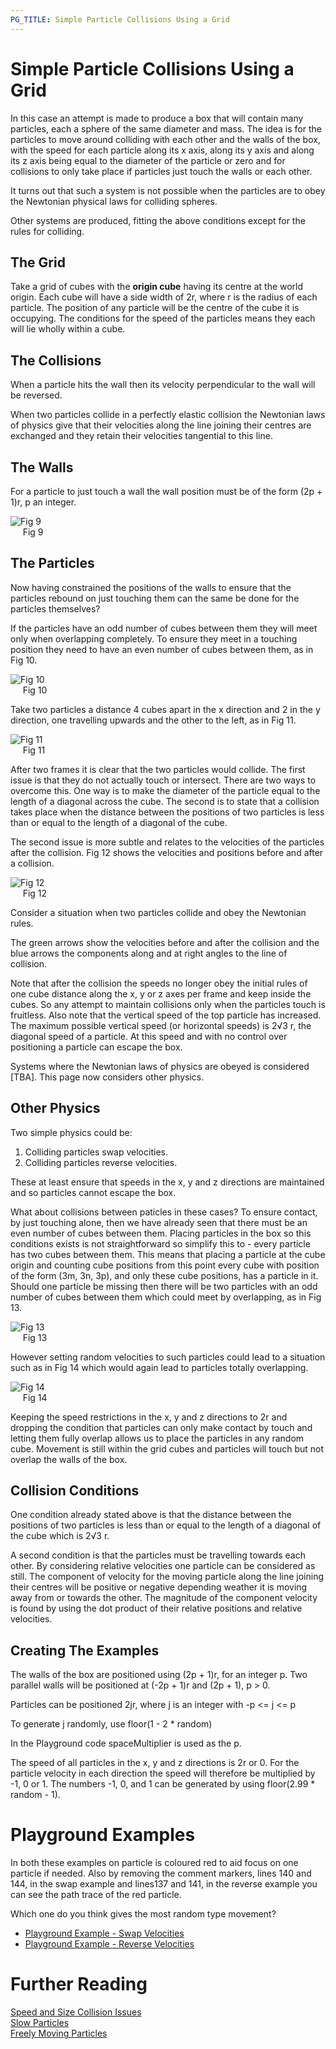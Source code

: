 ```yaml
---
PG_TITLE: Simple Particle Collisions Using a Grid
---
```


# Simple Particle Collisions Using a Grid

In this case an attempt is made to produce a box that will contain many particles, each a sphere of the same diameter and mass. The idea is for the particles  to move around colliding with each other and the walls of the box, with the speed for each particle along its x axis, along its y axis and along its z axis being equal to the diameter of the particle or zero and for collisions to only take place if particles just touch the walls or each other. 

It turns out that such a system is not possible when the particles are to obey the Newtonian physical laws for colliding spheres. 

Other systems are produced, fitting the above conditions except for the rules for colliding.


## The Grid

Take a grid of cubes with the **origin cube** having its centre at the world origin. Each cube will have a side width of 2r, where r is the radius of each 
particle. The position of any particle will be the centre of the cube it is occupying. The conditions for the speed of the particles means they each will lie wholly within a cube.

## The Collisions

When a particle hits the wall then its velocity perpendicular to the wall will be reversed.

When two particles collide in a perfectly elastic collision the Newtonian laws of physics give that their velocities along the line joining their centres are exchanged and they retain their velocities tangential to this line.

## The Walls

For a particle to just touch a wall the wall position must be of the form (2p + 1)r, p an integer.

![Fig 9](/img/samples/collide8.jpg)  
&nbsp;&nbsp;&nbsp;&nbsp;&nbsp;Fig 9

## The Particles

Now having constrained the positions of the walls to ensure that the particles rebound on just touching them can the same be done for the particles themselves?

If the particles have an odd number of cubes between them they will meet only when overlapping completely. To ensure they meet 
in a touching position they need to have an even number of cubes between them, as in Fig 10.

![Fig 10](/img/samples/collide9.jpg)  
&nbsp;&nbsp;&nbsp;&nbsp;&nbsp;Fig 10

Take two particles a distance 4 cubes apart in the x direction and 2 in the y direction, one travelling upwards and the other to the left, as in Fig 11.

![Fig 11](/img/samples/collide10.jpg)  
&nbsp;&nbsp;&nbsp;&nbsp;&nbsp;Fig 11

After two frames it is clear that the two particles would collide. The first issue is that they do not actually touch or intersect. There are two ways to overcome this. One way is to make the diameter of the particle equal to the length of a diagonal across the cube. The second is to state that a collision takes place when the distance between the positions of two particles is less than or equal to the length of a diagonal of the cube.

The second issue is more subtle and relates to the velocities of the particles after the collision. Fig 12 shows the velocities and positions 
before and after a collision. 

![Fig 12](/img/samples/collide11.jpg)  
&nbsp;&nbsp;&nbsp;&nbsp;&nbsp;Fig 12

Consider a situation when two particles collide and obey the Newtonian rules.

The green arrows show the velocities before and after the collision and the blue arrows the components along and at right angles to the line of collision.

Note that after the collision the speeds no longer obey the initial rules of one cube distance along the x, y or z axes per frame and keep inside the cubes. So any attempt to maintain collisions only when the particles touch is fruitless. Also note that the vertical speed of the top particle has increased. The maximum possible vertical speed (or horizontal speeds) is 2&radic;3 r, the diagonal speed of a particle. At this speed and with no control over positioning a particle can escape the box.

Systems where the Newtonian laws of physics are obeyed is considered [TBA]. This page now considers other physics.

## Other Physics

Two simple physics could be:

1. Colliding particles swap velocities. 
2. Colliding particles reverse velocities.

These at least ensure that speeds in the x, y and z directions are maintained and so particles cannot escape the box. 

What about collisions between paticles in these cases? To ensure contact, by just touching alone, then we have already seen that there must be an even number of cubes between them. Placing particles in the box so this conditions exists is not straightforward so simplify this to - every particle has two cubes between them. This means that placing a particle at the cube origin and counting cube positions from this point every cube with position of the form (3m, 3n, 3p), and only these cube positions, has a particle in it. Should one particle be missing then there will be two particles with an odd number of cubes between them which could meet by overlapping, as in Fig 13.

![Fig 13](/img/samples/collide12.jpg)  
&nbsp;&nbsp;&nbsp;&nbsp;&nbsp;Fig 13

However setting random velocities to such particles could lead to a situation such as in Fig 14 which would again lead to particles totally overlapping. 

![Fig 14](/img/samples/collide13.jpg)  
&nbsp;&nbsp;&nbsp;&nbsp;&nbsp;Fig 14

Keeping the speed restrictions in the x, y and z directions to 2r and dropping the condition that particles can only make contact by touch and letting them fully overlap allows us to place the particles in any random cube. Movement is still within the grid cubes and particles will touch but not overlap the walls of the box. 

## Collision Conditions

One condition already stated above is that the distance between the positions of two particles is less than or equal to the length of a diagonal of the cube which is 2&radic;3 r.

A second condition is that the particles must be travelling towards each other. By considering relative velocities one particle can be considered as still. 
The component of velocity for the moving particle along the line joining their centres will be positive or negative depending weather it is moving away from or towards the other. The magnitude of the component velocity is found by using the dot product of their relative positions and relative velocities. 

## Creating The Examples

The walls of the box are positioned using (2p + 1)r, for an integer p. Two parallel walls will be positioned at (-2p + 1)r and (2p + 1), p &gt; 0.

Particles can be positioned 2jr, where j is an integer with -p &lt;= j &lt;= p

To generate j randomly, use floor(1 - 2 * random)

In the Playground code spaceMultiplier is used as the p.

The speed of all particles in the x, y and z directions is 2r or 0. For the particle velocity in each direction the speed will therefore be multiplied by -1, 0 or 1. The numbers -1, 0, and 1 can be generated by using floor(2.99 * random - 1).

# Playground Examples

In both these examples on particle is coloured red to aid focus on one particle if needed. Also by removing the comment markers, lines 140 and 144, in the swap example and lines137 and 141, in the reverse example you can see the path trace of the red particle.

Which one do you think gives the most random type movement?

* [Playground Example - Swap Velocities](http://www.babylonjs-playground.com/#CGSXR)
* [Playground Example - Reverse Velocities](http://www.babylonjs-playground.com/#CGSXR#1)

# Further Reading

[Speed and Size Collision Issues](/samples/Issues.html)   
[Slow Particles](/samples/Slow_Collide.html)  
[Freely Moving Particles](/samples/Free_Collide.html) 


